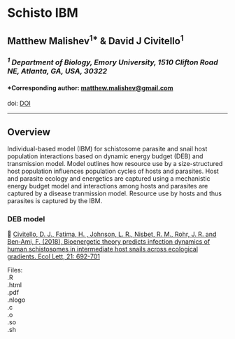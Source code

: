 # Schisto IBM  
## Matthew Malishev<sup>1*</sup> & David J Civitello<sup>1</sup>  
### _<sup>1</sup> Department of Biology, Emory University, 1510 Clifton Road NE, Atlanta, GA, USA, 30322_  

#### *Corresponding author: matthew.malishev@gmail.com    

doi: [DOI](</>)

******  

## Overview  
  
Individual-based model (IBM) for schistosome parasite and snail host population interactions based on dynamic energy budget (DEB) and transmission model. Model outlines how resource use by a size-structured host population influences population cycles of hosts and parasites. Host and parasite ecology and energetics are captured using a mechanistic energy budget model and interactions among hosts and parasites are captured by a disease tranmission model. Resource use by hosts and thus parasites is captured by the IBM.         

### DEB model  
:link: [Civitello, D. J., Fatima, H. , Johnson, L. R., Nisbet, R. M., Rohr, J. R. and Ben‐Ami, F. (2018), Bioenergetic theory predicts infection dynamics of human schistosomes in intermediate host snails across ecological gradients. Ecol Lett, 21: 692-701](https://onlinelibrary.wiley.com/doi/abs/10.1111/ele.12937)   

Files:  
.R    
.html    
.pdf  
.nlogo    
.c  
.o  
.so  
.sh  
